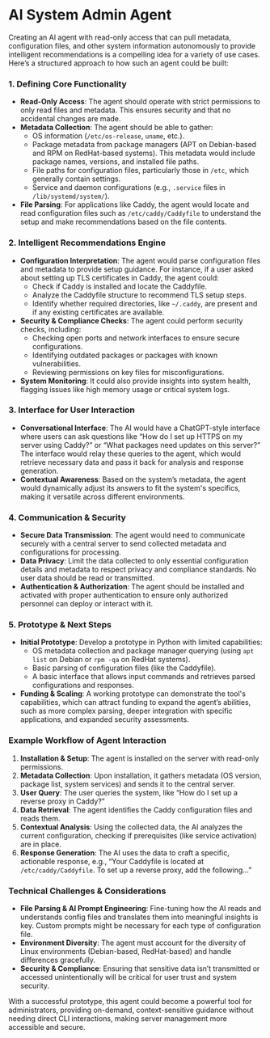 
# AI System Admin Agent

Creating an AI agent with read-only access that can pull metadata, configuration files, and other system information autonomously to provide intelligent recommendations is a compelling idea for a variety of use cases. Here’s a structured approach to how such an agent could be built:

### 1. **Defining Core Functionality**
   - **Read-Only Access**: The agent should operate with strict permissions to only read files and metadata. This ensures security and that no accidental changes are made.
   - **Metadata Collection**: The agent should be able to gather:
      - OS information (`/etc/os-release`, `uname`, etc.).
      - Package metadata from package managers (APT on Debian-based and RPM on RedHat-based systems). This metadata would include package names, versions, and installed file paths.
      - File paths for configuration files, particularly those in `/etc`, which generally contain settings.
      - Service and daemon configurations (e.g., `.service` files in `/lib/systemd/system/`).
   - **File Parsing**: For applications like Caddy, the agent would locate and read configuration files such as `/etc/caddy/Caddyfile` to understand the setup and make recommendations based on the file contents.

### 2. **Intelligent Recommendations Engine**
   - **Configuration Interpretation**: The agent would parse configuration files and metadata to provide setup guidance. For instance, if a user asked about setting up TLS certificates in Caddy, the agent could:
      - Check if Caddy is installed and locate the Caddyfile.
      - Analyze the Caddyfile structure to recommend TLS setup steps.
      - Identify whether required directories, like `~/.caddy`, are present and if any existing certificates are available.
   - **Security & Compliance Checks**: The agent could perform security checks, including:
      - Checking open ports and network interfaces to ensure secure configurations.
      - Identifying outdated packages or packages with known vulnerabilities.
      - Reviewing permissions on key files for misconfigurations.
   - **System Monitoring**: It could also provide insights into system health, flagging issues like high memory usage or critical system logs.

### 3. **Interface for User Interaction**
   - **Conversational Interface**: The AI would have a ChatGPT-style interface where users can ask questions like “How do I set up HTTPS on my server using Caddy?” or “What packages need updates on this server?” The interface would relay these queries to the agent, which would retrieve necessary data and pass it back for analysis and response generation.
   - **Contextual Awareness**: Based on the system’s metadata, the agent would dynamically adjust its answers to fit the system's specifics, making it versatile across different environments.

### 4. **Communication & Security**
   - **Secure Data Transmission**: The agent would need to communicate securely with a central server to send collected metadata and configurations for processing.
   - **Data Privacy**: Limit the data collected to only essential configuration details and metadata to respect privacy and compliance standards. No user data should be read or transmitted.
   - **Authentication & Authorization**: The agent should be installed and activated with proper authentication to ensure only authorized personnel can deploy or interact with it.

### 5. **Prototype & Next Steps**
   - **Initial Prototype**: Develop a prototype in Python with limited capabilities:
      - OS metadata collection and package manager querying (using `apt list` on Debian or `rpm -qa` on RedHat systems).
      - Basic parsing of configuration files (like the Caddyfile).
      - A basic interface that allows input commands and retrieves parsed configurations and responses.
   - **Funding & Scaling**: A working prototype can demonstrate the tool's capabilities, which can attract funding to expand the agent’s abilities, such as more complex parsing, deeper integration with specific applications, and expanded security assessments.

### Example Workflow of Agent Interaction

1. **Installation & Setup**: The agent is installed on the server with read-only permissions.
2. **Metadata Collection**: Upon installation, it gathers metadata (OS version, package list, system services) and sends it to the central server.
3. **User Query**: The user queries the system, like “How do I set up a reverse proxy in Caddy?” 
4. **Data Retrieval**: The agent identifies the Caddy configuration files and reads them.
5. **Contextual Analysis**: Using the collected data, the AI analyzes the current configuration, checking if prerequisites (like service activation) are in place.
6. **Response Generation**: The AI uses the data to craft a specific, actionable response, e.g., “Your Caddyfile is located at `/etc/caddy/Caddyfile`. To set up a reverse proxy, add the following…”

### Technical Challenges & Considerations

- **File Parsing & AI Prompt Engineering**: Fine-tuning how the AI reads and understands config files and translates them into meaningful insights is key. Custom prompts might be necessary for each type of configuration file.
- **Environment Diversity**: The agent must account for the diversity of Linux environments (Debian-based, RedHat-based) and handle differences gracefully.
- **Security & Compliance**: Ensuring that sensitive data isn’t transmitted or accessed unintentionally will be critical for user trust and system security.

With a successful prototype, this agent could become a powerful tool for administrators, providing on-demand, context-sensitive guidance without needing direct CLI interactions, making server management more accessible and secure.
